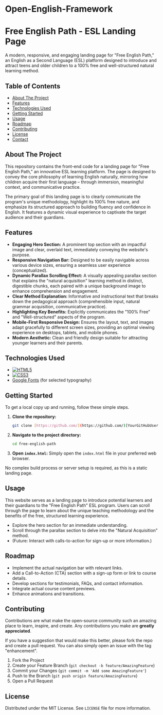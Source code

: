 # Open-English-Framework

# Free English Path - ESL Landing Page



A modern, responsive, and engaging landing page for "Free English Path," an English as a Second Language (ESL) platform designed to introduce and attract teens and older children to a 100% free and well-structured natural learning method.

## Table of Contents

-   [About The Project](#about-the-project)
-   [Features](#features)
-   [Technologies Used](#technologies-used)
-   [Getting Started](#getting-started)
-   [Usage](#usage)
-   [Roadmap](#roadmap)
-   [Contributing](#contributing)
-   [License](#license)
-   [Contact](#contact)

## About The Project

This repository contains the front-end code for a landing page for "Free English Path," an innovative ESL learning platform. The page is designed to convey the core philosophy of learning English naturally, mirroring how children acquire their first language – through immersion, meaningful context, and communicative practice.

The primary goal of this landing page is to clearly communicate the program's unique methodology, highlight its 100% free nature, and emphasize its structured approach to building fluency and confidence in English. It features a dynamic visual experience to captivate the target audience and their guardians.

## Features

* **Engaging Hero Section:** A prominent top section with an impactful image and clear, overlaid text, immediately conveying the website's purpose.
* **Responsive Navigation Bar:** Designed to be easily navigable across various device sizes, ensuring a seamless user experience (conceptualized).
* **Dynamic Parallax Scrolling Effect:** A visually appealing parallax section that explains the "natural acquisition" learning method in distinct, digestible chunks, each paired with a unique background image to enhance comprehension and engagement.
* **Clear Method Explanation:** Informative and instructional text that breaks down the pedagogical approach (comprehensible input, natural grammar acquisition, communicative practice).
* **Highlighting Key Benefits:** Explicitly communicates the "100% Free" and "Well-structured" aspects of the program.
* **Mobile-First Responsive Design:** Ensures the layout, text, and images adapt gracefully to different screen sizes, providing an optimal viewing experience on desktops, tablets, and mobile phones.
* **Modern Aesthetic:** Clean and friendly design suitable for attracting younger learners and their parents.

## Technologies Used

* [![HTML5](https://img.shields.io/badge/HTML5-E34F26?style=for-the-badge&logo=html5&logoColor=white)](https://developer.mozilla.org/en-US/docs/Web/HTML/HTML5)
* [![CSS3](https://img.shields.io/badge/CSS3-1572B6?style=for-the-badge&logo=css3&logoColor=white)](https://developer.mozilla.org/en-US/docs/Web/CSS)
* [Google Fonts](https://fonts.google.com/) (for selected typography)

## Getting Started

To get a local copy up and running, follow these simple steps.

1.  **Clone the repository:**
    ```bash
    git clone [https://github.com/](https://github.com/)[YourGitHubUsername]/free-english-path.git
    ```
2.  **Navigate to the project directory:**
    ```bash
    cd free-english-path
    ```
3.  **Open `index.html`:**
    Simply open the `index.html` file in your preferred web browser.

No complex build process or server setup is required, as this is a static landing page.

## Usage

This website serves as a landing page to introduce potential learners and their guardians to the "Free English Path" ESL program. Users can scroll through the page to learn about the unique teaching methodology and the benefits of the free, structured learning experience.

* Explore the hero section for an immediate understanding.
* Scroll through the parallax section to delve into the "Natural Acquisition" method.
* (Future: Interact with calls-to-action for sign-up or more information.)

## Roadmap

* Implement the actual navigation bar with relevant links.
* Add a Call-to-Action (CTA) section with a sign-up form or link to course details.
* Develop sections for testimonials, FAQs, and contact information.
* Integrate actual course content previews.
* Enhance animations and transitions.

## Contributing

Contributions are what make the open-source community such an amazing place to learn, inspire, and create. Any contributions you make are **greatly appreciated**.

If you have a suggestion that would make this better, please fork the repo and create a pull request. You can also simply open an issue with the tag "enhancement".

1.  Fork the Project
2.  Create your Feature Branch (`git checkout -b feature/AmazingFeature`)
3.  Commit your Changes (`git commit -m 'Add some AmazingFeature'`)
4.  Push to the Branch (`git push origin feature/AmazingFeature`)
5.  Open a Pull Request

## License

Distributed under the MIT License. See `LICENSE` file for more information.


